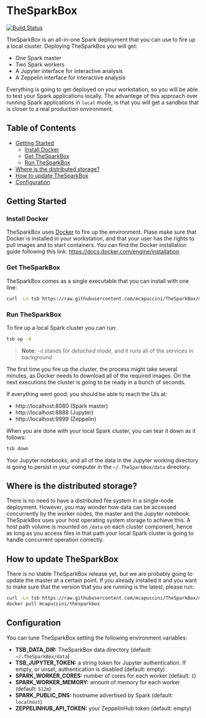 # TheSparkBox

[![Build Status](https://travis-ci.org/mcapuccini/TheSparkBox.svg?branch=master)](https://travis-ci.org/mcapuccini/TheSparkBox)

TheSparkBox is an all-in-one Spark deployment that you can use to fire up a local cluster. Deploying TheSparkBox you will get:

- One Spark master
- Two Spark workers
- A Jupyter interface for interactive analysis
- A Zeppelin interface for interactive analysis

Everything is going to get deployed on your workstation, so you will be able to test your Spark applications locally. The advantege of this approach over running Spark applications in `local` mode, is that you will get a sandbox that is closer to a real production environment.

## Table of Contents

- [Getting Started](#getting-started)
  - [Install Docker](#install-docker)
  - [Get TheSparkBox](#get-thesparkbox)
  - [Run TheSparkBox](#run-thesparkbox)
- [Where is the distributed storage?](#where-is-the-distributed-storage)
- [How to update TheSparkBox](#how-to-update-thesparkbox)
- [Configuration](#configuration)

## Getting Started

### Install Docker
TheSparkBox uses [Docker](https://www.docker.com/) to fire up the environment. Plase make sure that Docker is installed in your workstation, and that your user has the rights to pull images and to start containers. You can find the Docker installation guide following this link: https://docs.docker.com/engine/installation.

### Get TheSparkBox
TheSparkBox comes as a single executable that you can install with one line:

```bash
curl -Lo tsb https://raw.githubusercontent.com/mcapuccini/TheSparkBox/master/bin/tsb && chmod +x tsb && sudo mv tsb /usr/local/bin/
```

### Run TheSparkBox

To fire up a local Spark cluster you can run:

```bash
tsb up -d
```

> **Note:** `-d` stands for *detached mode*, and it runs all of the services in background

The first time you fire up the cluster, the process might take several minutes, as Docker needs to download all of the required images. On the next executions the cluster is going to be ready in a bunch of seconds.

If everything went good, you should be able to reach the UIs at:

- http://localhost:8080 (Spark master)
- http://localhost:8888 (Jupyter)
- http://localhost:9999 (Zeppelin)

When you are done with your local Spark cluster, you can tear it down as it follows:

```bash
tsb down
```

Your Jupyter notebooks, and all of the data in the Jupyter working directory is going to persist in your computer in the `~/.TheSparkBox/data` directory.

## Where is the distributed storage?
There is no need to have a distributed file system in a single-node deployment. However, you may wonder how data can be accessed concurrently by the worker nodes, the master and the Jupyter notebook. TheSparkBox uses your host operating system storage to achieve this. A host path volume is mounted on `/data` on each cluster component, hence as long as you access files in that path your local Spark cluster is going to handle concurrent operation correctly.

## How to update TheSparkBox
There is no stable TheSparkBox release yet, but we are probably going to update the master at a certain point. If you already installed it and you want to make sure that the version that you are running is the latest, please run:

```bash
curl -Lo tsb https://raw.githubusercontent.com/mcapuccini/TheSparkBox/master/bin/tsb && chmod +x tsb && sudo mv tsb /usr/local/bin/
docker pull mcapuccini/thesparkbox
```

## Configuration
You can tune TheSparkBox setting the following environment variables:

- **TSB_DATA_DIR:** TheSparkBox data directory (default: `~/.TheSparkBox/data`)
- **TSB_JUPYTER_TOKEN:** a string token for Jupyter authentication. If empty, or unset, authentication is disabled (default: empty)
- **SPARK_WORKER_CORES:** number of cores for each worker (default: `1`)
- **SPARK_WORKER_MEMORY:** amount of memory  for each worker (default: `512m`)
- **SPARK_PUBLIC_DNS:** hostname advertised by Spark (default: `localhost`)
- **ZEPPELINHUB_API_TOKEN:** your ZeppelinHub token (default: empty)
